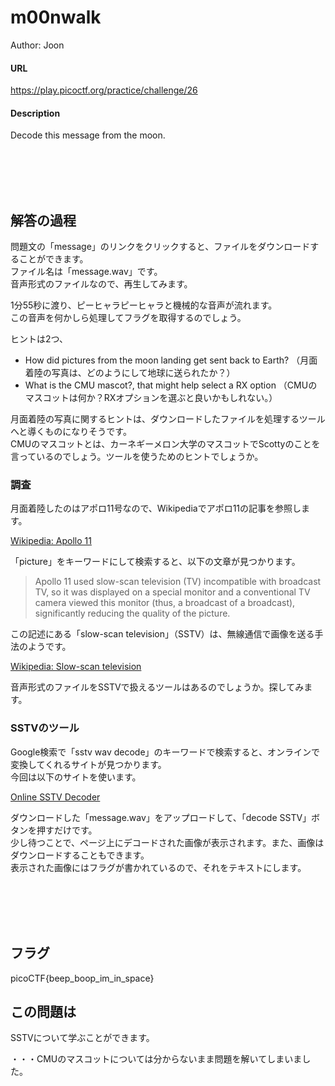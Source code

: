 # m00nwalk
Author: Joon  

#### URL
https://play.picoctf.org/practice/challenge/26  

#### Description
Decode this message from the moon.  

<br>
<br>
<br>
<br>

## 解答の過程
問題文の「message」のリンクをクリックすると、ファイルをダウンロードすることができます。  
ファイル名は「message.wav」です。  
音声形式のファイルなので、再生してみます。  

1分55秒に渡り、ピーヒャラピーヒャラと機械的な音声が流れます。  
この音声を何かしら処理してフラグを取得するのでしょう。  

ヒントは2つ、  
- How did pictures from the moon landing get sent back to Earth? （月面着陸の写真は、どのようにして地球に送られたか？）
- What is the CMU mascot?, that might help select a RX option （CMUのマスコットは何か？RXオプションを選ぶと良いかもしれない。）

月面着陸の写真に関するヒントは、ダウンロードしたファイルを処理するツールへと導くものになりそうです。  
CMUのマスコットとは、カーネギーメロン大学のマスコットでScottyのことを言っているのでしょう。ツールを使うためのヒントでしょうか。  

### 調査
月面着陸したのはアポロ11号なので、Wikipediaでアポロ11の記事を参照します。  

[Wikipedia: Apollo 11](https://en.wikipedia.org/wiki/Apollo_11)

「picture」をキーワードにして検索すると、以下の文章が見つかります。  

> Apollo 11 used slow-scan television (TV) incompatible with broadcast TV, so it was displayed on a special monitor and a conventional TV camera viewed this monitor (thus, a broadcast of a broadcast), significantly reducing the quality of the picture.

この記述にある「slow-scan television」（SSTV）は、無線通信で画像を送る手法のようです。  

[Wikipedia: Slow-scan television](https://en.wikipedia.org/wiki/Slow-scan_television)

音声形式のファイルをSSTVで扱えるツールはあるのでしょうか。探してみます。  

### SSTVのツール
Google検索で「sstv wav decode」のキーワードで検索すると、オンラインで変換してくれるサイトが見つかります。  
今回は以下のサイトを使います。  

[Online SSTV Decoder](https://sstv-decoder.mathieurenaud.fr/)

ダウンロードした「message.wav」をアップロードして、「decode SSTV」ボタンを押すだけです。  
少し待つことで、ページ上にデコードされた画像が表示されます。また、画像はダウンロードすることもできます。  
表示された画像にはフラグが書かれているので、それをテキストにします。  

<br>
<br>
<br>
<br>

## フラグ
picoCTF{beep_boop_im_in_space}  

## この問題は
SSTVについて学ぶことができます。  


・・・CMUのマスコットについては分からないまま問題を解いてしまいました。  
